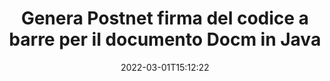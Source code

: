 ---
############################# Static ############################
layout: "auto-gen-signature"
date: 2022-03-01T15:12:22
draft: false
operation: Sign
signaturetype: Barcode
codetype: Postnet
fileformat: Docm
productName: Java
lang: it
productCode: java
otherformats: pdf doc docx docm dot dotm dotx odt ott rtf xls xlsx xlsm xlsb csv ods ots xltx xltm ppt pptx pps ppsx odp otp potx potm pptm ppsm png jpg bmp gif tiff svg webp wmf
breadcrumb: Put  Barcode signature on Docm for Java

############################# Head ############################
head_title: "eSign Docm documento con codice a barre Postnet in Java"
head_description: "Crea Postnet Firma codice a barre e inseriscilo nel documento Docm con Java utilizzando un paio di righe di codice. Utilizza l'API per la firma dei documenti di GroupDocs per firmare vari formati di file."

############################# Header ############################
title: "Genera Postnet firma del codice a barre per il documento Docm in Java"
description: "Firma elettronicamente i tuoi documenti aziendali Docm con il codice a barre Postnet. Genera la firma del codice a barre in modo rapido e semplice con poche righe di codice per impostare le opzioni di firma."
bg_image: "https://cms.admin.containerize.com/templates/aspose/App_Themes/V3/images/bg/header1.png"
bg_overlay: false
button:
    enable: true

############################# SubMenu ############################
submenu:
    enable: true

    left:
        img_alt: "GroupDocs.Signature for Java"
        image: "https://cms.admin.containerize.com/templates/groupdocs/images/product-logos/90x90-noborder/groupdocs-signature-java.png"
        product: "GroupDocs.Signature"
        platform: "Java"



############################# About ############################
about:
    enable: true
    title: "Informazioni su GroupDocs.Signature for Java API delle firme di codici a barre."
    content: |
        [GroupDocs.Signature for Java](https://products.groupdocs.com/signature/java/) è un'API semplice e veloce per gestire la firma elettronica dei documenti digitali utilizzando tipi di codici a barre come UPCA, UPCE, EAN13, EAN14, Code39, Code39Extended, Code128, Codabar, Postnet, ISBN , ITF14 e molti altri. I clienti possono creare facilmente codici a barre fornendo il testo richiesto e inserirli in PDF, documenti Microsoft Office Words, cartelle di lavoro Microsoft Office Excel, presentazioni MS PowerPoint, file Adobe Photoshop e vari formati di immagine. I codici a barre inseriti nei documenti possono essere aggiornati, ricercati, verificati, eliminati o visualizzati in anteprima. Inoltre, è supportata la personalizzazione dei codici a barre.
    

############################# Steps ############################
steps:
    enable: true
    title_left: "Passaggi per firmare Docm con Barcode in Java"
    content_left: |
        [GroupDocs.Signature for Java](https://products.groupdocs.com/signature/java/) offre la possibilità di firmare documenti Docm con firme Barcode in modo rapido e semplice.
        
        * Crea un'istanza della classe Signature che fornisce il file Docm che dovrebbe firmare come percorso o flusso di memoria
        * Crea un'istanza della classe SignOptions e imposta tutti i dati richiesti.
        * Richiama il metodo Signature.Sign() passando il file di output Docm o il flusso di memoria

    title_right: " Requisiti di sistema"
    content_right: |
        GroupDocs.Signature for Java sono supportati su tutte le principali piattaforme e sistemi operativi. Prima di eseguire il codice seguente, assicurati di avere i seguenti prerequisiti installati sul tuo sistema.

        * Sistemi operativi: Microsoft Windows, Linux, MacOS
        * Ambienti di sviluppo: NetBeans, Intellij IDEA, Eclipse, etc.
        * Java runtime: J2SE 6.0 and above
        * Ricevi l'ultimo GroupDocs.Signature for Java da [Maven](https://repository.groupdocs.com/webapp/#/artifacts/browse/tree/General/repo/com/groupdocs/groupdocs-signature)
         
    code: |
        ```java    
                
        // Set up input Docm file
        String filePath = "input.docm";
        // Set up output file
        String outputFilePath = "output.docm";

        // Instantiate Signature for input file
        Signature signature = new Signature(filePath);

        // create barcode option with predefined barcode text
        BarcodeSignOptions options = new BarcodeSignOptions("John Smith");

        // setup Barcode encoding type
        options.setEncodeType(BarcodeTypes.Postnet);

        // set signature position
        options.setLeft(50);
        options.setTop(50);
        options.setWidth(200);
        options.setHeight(50);

        // sign Docm document
        SignResult result = signature.sign(outputFilePath, options);

        ```

############################# Demos ############################
demos:
    enable: true
    title: "Firma di documenti Docm con Barcode Demo live"
    content: |
       Firma subito il file Docm con varie firme visitando il sito web [GroupDocs.Signature App](https://products.groupdocs.app/signature/family). Demo online gratuita ti aspetta.

        
############################# About Formats ############################
about_formats:
    enable: true
    format:
        # format loop
        - icon: "fas fa-barcode"
          title: "About Postnet Barcode"
          content: |
            POSTNET (Postal Numeric Encoding Technique) è una simbologia di codici a barre utilizzata dal servizio postale degli Stati Uniti per aiutare a dirigere la posta.
          characterset: |
             Cifre numeriche (0-9).
          textcapacity: |
             Fino a 11 caratteri.
          image: |
             iVBORw0KGgoAAAANSUhEUgAAACcAAAAjCAYAAAAXMhMjAAAAAXNSR0IArs4c6QAAAARnQU1BAACxjwv8YQUAAAAJcEhZcwAADsMAAA7DAcdvqGQAAACeSURBVFhH7c7BCkMxEELR/P9Pp1LoRrCXpi4Cbw5kIRKZtS82x52a407Ncae+HrfWer8Pyr+i/3NcQv/nuIT+z3EJ/X/Ocf9mlxuhsXZ2uREaa2eXG6Gxdna5ERprZ5cbobF2drkRGmtnlxuhsXZ2uREaa2eXG6Gxdna5ERprZ5cbobF2drkRGmtnlxuhsXZ2ubnAHHdqjjt18XF7vwDevzbHqsQWPwAAAABJRU5ErkJggg==

          link: ""

############################# More Formats ############################
more_formats:
    enable: true
    title: "Altre firme Barcode supportate per Java"
    content: |
        "Puoi anche firmare Docm con altri tipi di firma. Si prega di consultare l'elenco di seguito."
    format: 
        
       
back_to_top:
    enable: true
---